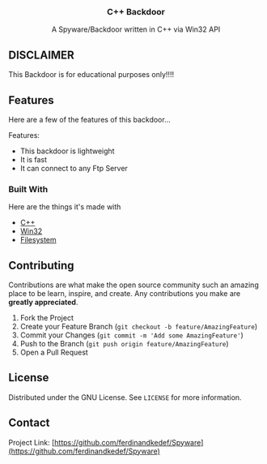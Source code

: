 
<br />
<p align="center">

  <h3 align="center">C++ Backdoor</h3>

  <p align="center">
    A Spyware/Backdoor written in C++ via Win32 API
    <br />
</p>


## DISCLAIMER

This Backdoor is for educational purposes only!!!!



## Features

Here are a few of the features of this backdoor...
 
Features:
* This backdoor is lightweight
* It is fast
* It can connect to any Ftp Server



### Built With

Here are the things it's made with
* [C++](http://cppreference.com)
* [Win32](https://microsoft.com)
* [Filesystem](http://cppreference.com)




## Contributing

Contributions are what make the open source community such an amazing place to be learn, inspire, and create. Any contributions you make are **greatly appreciated**.

1. Fork the Project
2. Create your Feature Branch (`git checkout -b feature/AmazingFeature`)
3. Commit your Changes (`git commit -m 'Add some AmazingFeature'`)
4. Push to the Branch (`git push origin feature/AmazingFeature`)
5. Open a Pull Request



<!-- LICENSE -->
## License

Distributed under the GNU License. See `LICENSE` for more information.



<!-- CONTACT -->
## Contact

Project Link: [https://github.com/ferdinandkedef/Spyware](https://github.com/ferdinandkedef/Spyware)
